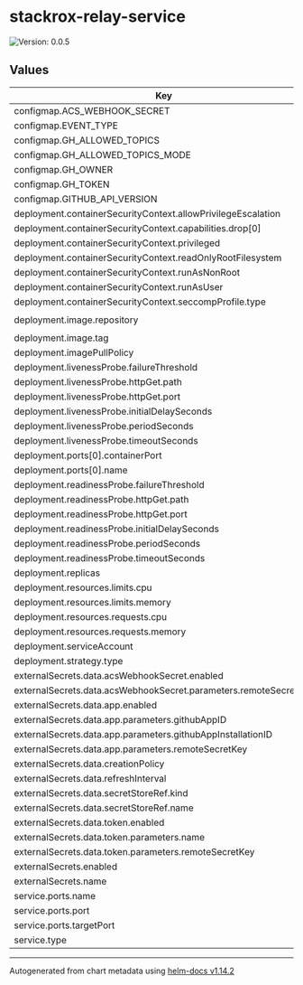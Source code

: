 # stackrox-relay-service

![Version: 0.0.5](https://img.shields.io/badge/Version-0.0.5-informational?style=flat-square)

## Values

| Key | Type | Default | Description |
|-----|------|---------|-------------|
| configmap.ACS_WEBHOOK_SECRET | string | `""` |  |
| configmap.EVENT_TYPE | string | `"stackrox_copa"` |  |
| configmap.GH_ALLOWED_TOPICS | string | `"stackrox-copa"` |  |
| configmap.GH_ALLOWED_TOPICS_MODE | string | `"any"` |  |
| configmap.GH_OWNER | string | `"forma22-agency"` |  |
| configmap.GH_TOKEN | string | `""` |  |
| configmap.GITHUB_API_VERSION | string | `"2022-11-28"` |  |
| deployment.containerSecurityContext.allowPrivilegeEscalation | bool | `false` |  |
| deployment.containerSecurityContext.capabilities.drop[0] | string | `"ALL"` |  |
| deployment.containerSecurityContext.privileged | bool | `false` |  |
| deployment.containerSecurityContext.readOnlyRootFilesystem | bool | `true` |  |
| deployment.containerSecurityContext.runAsNonRoot | bool | `true` |  |
| deployment.containerSecurityContext.runAsUser | int | `1001` |  |
| deployment.containerSecurityContext.seccompProfile.type | string | `"RuntimeDefault"` |  |
| deployment.image.repository | string | `"ghcr.io/forma22-agency/stackrox-relay-service"` |  |
| deployment.image.tag | string | `"c666371b7a6ebba7ec87bcc715c1ed171108aeb0"` |  |
| deployment.imagePullPolicy | string | `"Always"` |  |
| deployment.livenessProbe.failureThreshold | int | `3` |  |
| deployment.livenessProbe.httpGet.path | string | `"/healthz"` |  |
| deployment.livenessProbe.httpGet.port | int | `8080` |  |
| deployment.livenessProbe.initialDelaySeconds | int | `10` |  |
| deployment.livenessProbe.periodSeconds | int | `15` |  |
| deployment.livenessProbe.timeoutSeconds | int | `5` |  |
| deployment.ports[0].containerPort | int | `8080` |  |
| deployment.ports[0].name | string | `"http"` |  |
| deployment.readinessProbe.failureThreshold | int | `3` |  |
| deployment.readinessProbe.httpGet.path | string | `"/healthz"` |  |
| deployment.readinessProbe.httpGet.port | int | `8080` |  |
| deployment.readinessProbe.initialDelaySeconds | int | `3` |  |
| deployment.readinessProbe.periodSeconds | int | `10` |  |
| deployment.readinessProbe.timeoutSeconds | int | `5` |  |
| deployment.replicas | int | `1` |  |
| deployment.resources.limits.cpu | string | `"100m"` |  |
| deployment.resources.limits.memory | string | `"100Mi"` |  |
| deployment.resources.requests.cpu | string | `"100m"` |  |
| deployment.resources.requests.memory | string | `"100Mi"` |  |
| deployment.serviceAccount | string | `"stackrox-relay"` |  |
| deployment.strategy.type | string | `"RollingUpdate"` |  |
| externalSecrets.data.acsWebhookSecret.enabled | bool | `false` |  |
| externalSecrets.data.acsWebhookSecret.parameters.remoteSecretKey | string | `"stackrox-relay-acs-webhook-secret"` |  |
| externalSecrets.data.app.enabled | bool | `false` |  |
| externalSecrets.data.app.parameters.githubAppID | int | `1234567890` |  |
| externalSecrets.data.app.parameters.githubAppInstallationID | int | `1234567890` |  |
| externalSecrets.data.app.parameters.remoteSecretKey | string | `"stackrox-relay-gh-app-pk"` |  |
| externalSecrets.data.creationPolicy | string | `"Owner"` |  |
| externalSecrets.data.refreshInterval | string | `"1h"` |  |
| externalSecrets.data.secretStoreRef.kind | string | `"ClusterSecretStore"` |  |
| externalSecrets.data.secretStoreRef.name | string | `"storage"` |  |
| externalSecrets.data.token.enabled | bool | `false` |  |
| externalSecrets.data.token.parameters.name | string | `"stackrox-relay-gh-token"` |  |
| externalSecrets.data.token.parameters.remoteSecretKey | string | `"stackrox-relay-gh-token"` |  |
| externalSecrets.enabled | bool | `false` |  |
| externalSecrets.name | string | `"stackrox-relay-service-secrets"` |  |
| service.ports.name | string | `"http"` |  |
| service.ports.port | int | `80` |  |
| service.ports.targetPort | int | `8080` |  |
| service.type | string | `"ClusterIP"` |  |

----------------------------------------------
Autogenerated from chart metadata using [helm-docs v1.14.2](https://github.com/norwoodj/helm-docs/releases/v1.14.2)
